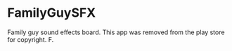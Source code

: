 # FamilyGuySFX

Family guy sound effects board. This app was removed from the play store for copyright. F. 
